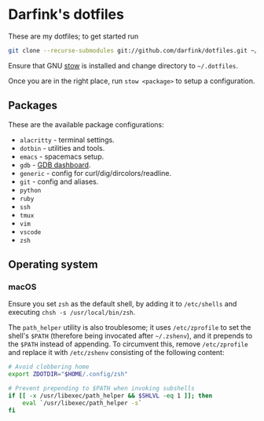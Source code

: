 # Darfink's dotfiles

These are my dotfiles; to get started run

```sh
git clone --recurse-submodules git://github.com/darfink/dotfiles.git ~/.dotfiles
```

Ensure that GNU [stow](https://www.gnu.org/software/stow/) is installed and
change directory to `~/.dotfiles`.

Once you are in the right place, run `stow <package>` to setup a configuration.

## Packages

These are the available package configurations:

- `alacritty` - terminal settings.
- `dotbin` - utilities and tools.
- `emacs` - spacemacs setup.
- `gdb` - [GDB dashboard](https://github.com/cyrus-and/gdb-dashboard).
- `generic` - config for curl/dig/dircolors/readline.
- `git` - config and aliases.
- `python`
- `ruby`
- `ssh`
- `tmux`
- `vim`
- `vscode`
- `zsh`

## Operating system

### macOS

Ensure you set `zsh` as the default shell, by adding it to `/etc/shells` and
executing `chsh -s /usr/local/bin/zsh`.

The `path_helper` utility is also troublesome; it uses `/etc/zprofile`
to set the shell's `$PATH` (therefore being invocated after
`~/.zshenv`), and it prepends to the `$PATH` instead of appending. To
circumvent this, remove `/etc/zprofile` and replace it with
`/etc/zshenv` consisting of the following content:

```sh
# Avoid clobbering home
export ZDOTDIR="$HOME/.config/zsh"

# Prevent prepending to $PATH when invoking subshells
if [[ -x /usr/libexec/path_helper && $SHLVL -eq 1 ]]; then
	eval `/usr/libexec/path_helper -s`
fi
```
